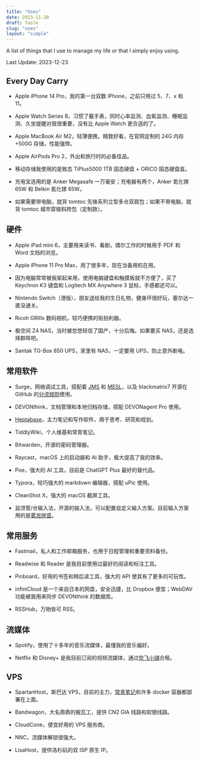 ```yaml
---
title: "Uses"
date: 2023-11-20
draft: fasle
slug: "uses"
layout: "simple"
---
```


A list of things that I use to manage my life or that I simply enjoy using.

Last Update: 2023-12-23

## Every Day Carry

- Apple iPhone 14 Pro，我的第一台双数 iPhone，之前只用过 5、7、x 和 11。

- Apple Watch Series 8，习惯了戴手表，同时心率监测、血氧监测、睡眠监测、久坐提醒对我很重要，没有比 Apple Watch 更合适的了。

- Apple MacBook Air M2，轻薄便携，精致好看，在官网定制的 24G 内存+500G 存储，性能强悍。

- Apple AirPods Pro 2，外出和旅行时的必备佳品。

- 移动存储我使用的是致态 TiPlus5000 1TB 固态硬盘 + ORICO 固态硬盘盒。

- 充电宝选用的是 Anker Megasafe 一万毫安；充电器有两个，Anker 氮化镓 65W 和 Belkin 氮化镓 65W。

- 如果需要带电脑，就背 tomtoc 先锋系列立型多仓双肩包；如果不带电脑，就背 tomtoc 城市穿梭斜挎包（定制款）。

## 硬件

- Apple iPad mini 6，主要用来读书、看剧，偶尔工作的时候用于 PDF 和 Word 文档的浏览。

- Apple iPhone 11 Pro Max，用了很多年，现在当备用机在用。

- 因为电脑常常被我架起来用，使用电脑键盘和触摸板就不方便了，买了 Keychron K3 键盘和 Logitech MX Anywhere 3 鼠标，手感都还可以。

- Nintendo Switch（港版），朋友送给我的生日礼物，健身环很好玩，塞尔达一直没通关。

- Ricoh GRIIIx 数码相机，轻巧便携的街拍利器。

- 极空间 Z4 NAS，当时被忽悠轻信了国产，十分后悔。如果要买 NAS，还是选择群晖吧。

- Santak TG-Box 850 UPS，家里有 NAS，一定要用 UPS，防止意外断电。

## 常用软件

- Surge，网络调试工具，搭配着 [JMS](https://justmysocks.net/members/aff.php?aff=12551) 和 [MESL](https://in.mesl.cloud/#/register?code=JsT9UrbC)，以及 blackmatrix7 开源在 GitHub 的[分流规则](https://github.com/blackmatrix7/ios_rule_script)使用。

- DEVONthink，文档管理和本地归档存储，搭配 DEVONagent Pro 使用。

- [Heptabase](https://get.heptabase.com/e5gpan4sa29n)，主力笔记和写作软件，用于思考、研究和规划。
- TiddlyWiki，个人维基和常青笔记。

- Bitwarden，开源的密码管理器。

- Raycast，macOS 上的启动器和 AI 助手，极大提高了我的效率。

- Poe，强大的 AI 工具，目前是 ChatGPT Plus 最好的替代品。

- Typora，轻巧强大的 markdown 编辑器，搭配 uPic 使用。

- CleanShot X，强大的 macOS 截屏工具。

- 鼠须管/仓输入法，开源的输入法，可以配置自定义输入方案。目前输入方案用的是[雾凇拼音](https://github.com/iDvel/rime-ice)。

## 常用服务

- Fastmail，私人和工作邮箱服务，也用于日程管理和重要资料备份。

- Readwise 和 Reader 是我目前使用过最好的阅读和标注工具。

- Pinboard，好用的书签和稍后读工具，强大的 API 使其有了更多的可玩性。

- infiniCloud 是一个来自日本的网盘，安全迅捷，比 Dropbox 便宜；WebDAV 功能被我用来同步 DEVONthink 的数据库。

- RSSHub，万物皆可 RSS。

## 流媒体

- Spotify，使用了十多年的音乐流媒体，最懂我的音乐偏好。

- Netflix 和 Disney+ 是我目前订阅的视频流媒体，通过[奈飞小铺](https://ihezu.video/QEHauB)合租。

## VPS

- SpartanHost，斯巴达 VPS，目前的主力，[常青笔记](https://note.justgoidea.com)和许多 docker 容器都部署在上面。

- Bandwagon，大名鼎鼎的搬瓦工，提供 CN2 GIA 线路和软银线路。

- CloudCone，便宜好用的 VPS 服务商。

- NNC，流媒体解锁很强大。

- LisaHost，提供洛杉矶的双 ISP 原生 IP。
